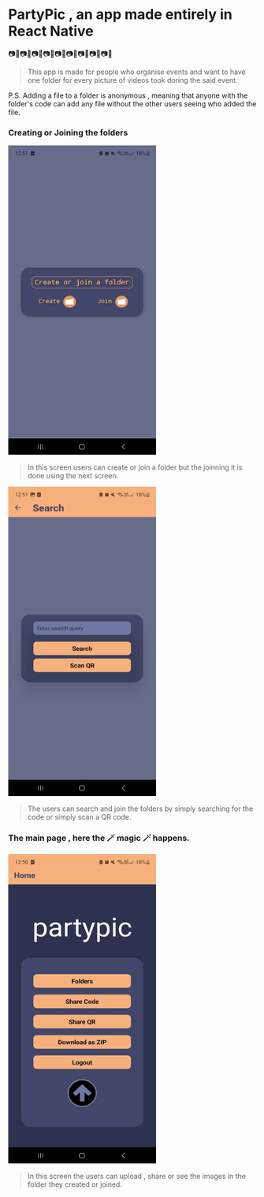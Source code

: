 # PartyPic , an app made entirely in React Native

📷📸📷📸📷📸📷📸📷📸📷📸📷📸📷📸📷📸


> This app is made for people who organise events and want to have one folder for every picture of videos took doring the said event.

P.S.  Adding a file to a folder is anonymous , meaning that anyone with the folder's code can add any file without the other users seeing who added the file.

### Creating or Joining the folders

<div style="flex-direction: row;" >
    <img src="./assets/createscreen.jpg" width="300" height="628" />
</div>

> In this screen users can create or join a folder but the joinning it is done using the next screen.

<div style="flex-direction: row;" >
    <img src="./assets/search.jpg" width="300" height="628" />
</div>

> The users can search and join the folders by simply searching for the code or simply scan a QR code.


### The main page , here the 🪄 magic 🪄 happens.

<div style="flex-direction: row;" >
    <img src="./assets/main.jpg" width="300" height="628" />
</div>

> In this screen the users can upload , share or see the images in the folder they created or joined.
